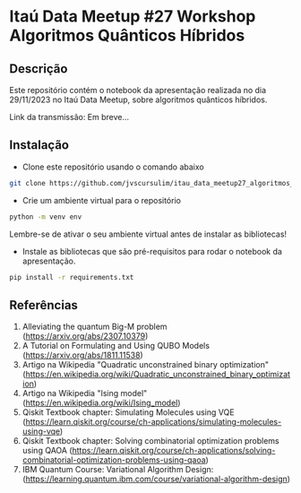 # Itaú Data Meetup #27 Workshop Algoritmos Quânticos Híbridos

## Descrição

Este repositório contém o notebook da apresentação realizada no dia 29/11/2023 no Itaú Data Meetup, sobre algoritmos quânticos híbridos.

Link da transmissão: Em breve...

## Instalação

* Clone este repositório usando o comando abaixo 
```bash
git clone https://github.com/jvscursulim/itau_data_meetup27_algoritmos_quanticos_hibridos
```

* Crie um ambiente virtual para o repositório
```bash
python -m venv env
```
Lembre-se de ativar o seu ambiente virtual antes de instalar as bibliotecas!

* Instale as bibliotecas que são pré-requisitos para rodar o notebook da apresentação.
```bash
pip install -r requirements.txt
```

## Referências

1. Alleviating the quantum Big-M problem (https://arxiv.org/abs/2307.10379)
2. A Tutorial on Formulating and Using QUBO Models (https://arxiv.org/abs/1811.11538)
3. Artigo na Wikipedia "Quadratic unconstrained binary optimization" (https://en.wikipedia.org/wiki/Quadratic_unconstrained_binary_optimization)
4. Artigo na Wikipedia "Ising model" (https://en.wikipedia.org/wiki/Ising_model)
5. Qiskit Textbook chapter: Simulating Molecules using VQE (https://learn.qiskit.org/course/ch-applications/simulating-molecules-using-vqe)
6. Qiskit Textbook chapter: Solving combinatorial optimization problems using QAOA (https://learn.qiskit.org/course/ch-applications/solving-combinatorial-optimization-problems-using-qaoa)
7. IBM Quantum Course: Variational Algorithm Design: (https://learning.quantum.ibm.com/course/variational-algorithm-design)
